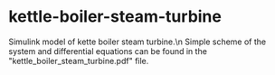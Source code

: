 # kettle-boiler-steam-turbine
Simulink model of kette boiler steam turbine.\n
Simple scheme of the system and differential equations can be found in the "kettle_boiler_steam_turbine.pdf" file.
